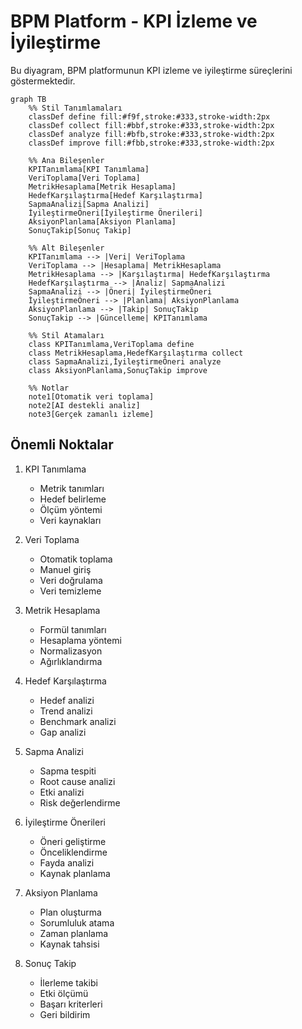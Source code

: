 # BPM Platform - KPI İzleme ve İyileştirme

Bu diyagram, BPM platformunun KPI izleme ve iyileştirme süreçlerini göstermektedir.

```mermaid
graph TB
    %% Stil Tanımlamaları
    classDef define fill:#f9f,stroke:#333,stroke-width:2px
    classDef collect fill:#bbf,stroke:#333,stroke-width:2px
    classDef analyze fill:#bfb,stroke:#333,stroke-width:2px
    classDef improve fill:#fbb,stroke:#333,stroke-width:2px

    %% Ana Bileşenler
    KPITanımlama[KPI Tanımlama]
    VeriToplama[Veri Toplama]
    MetrikHesaplama[Metrik Hesaplama]
    HedefKarşılaştırma[Hedef Karşılaştırma]
    SapmaAnalizi[Sapma Analizi]
    İyileştirmeÖneri[İyileştirme Önerileri]
    AksiyonPlanlama[Aksiyon Planlama]
    SonuçTakip[Sonuç Takip]

    %% Alt Bileşenler
    KPITanımlama --> |Veri| VeriToplama
    VeriToplama --> |Hesaplama| MetrikHesaplama
    MetrikHesaplama --> |Karşılaştırma| HedefKarşılaştırma
    HedefKarşılaştırma --> |Analiz| SapmaAnalizi
    SapmaAnalizi --> |Öneri| İyileştirmeÖneri
    İyileştirmeÖneri --> |Planlama| AksiyonPlanlama
    AksiyonPlanlama --> |Takip| SonuçTakip
    SonuçTakip --> |Güncelleme| KPITanımlama

    %% Stil Atamaları
    class KPITanımlama,VeriToplama define
    class MetrikHesaplama,HedefKarşılaştırma collect
    class SapmaAnalizi,İyileştirmeÖneri analyze
    class AksiyonPlanlama,SonuçTakip improve

    %% Notlar
    note1[Otomatik veri toplama]
    note2[AI destekli analiz]
    note3[Gerçek zamanlı izleme]
```

## Önemli Noktalar

1. KPI Tanımlama
   - Metrik tanımları
   - Hedef belirleme
   - Ölçüm yöntemi
   - Veri kaynakları

2. Veri Toplama
   - Otomatik toplama
   - Manuel giriş
   - Veri doğrulama
   - Veri temizleme

3. Metrik Hesaplama
   - Formül tanımları
   - Hesaplama yöntemi
   - Normalizasyon
   - Ağırlıklandırma

4. Hedef Karşılaştırma
   - Hedef analizi
   - Trend analizi
   - Benchmark analizi
   - Gap analizi

5. Sapma Analizi
   - Sapma tespiti
   - Root cause analizi
   - Etki analizi
   - Risk değerlendirme

6. İyileştirme Önerileri
   - Öneri geliştirme
   - Önceliklendirme
   - Fayda analizi
   - Kaynak planlama

7. Aksiyon Planlama
   - Plan oluşturma
   - Sorumluluk atama
   - Zaman planlama
   - Kaynak tahsisi

8. Sonuç Takip
   - İlerleme takibi
   - Etki ölçümü
   - Başarı kriterleri
   - Geri bildirim